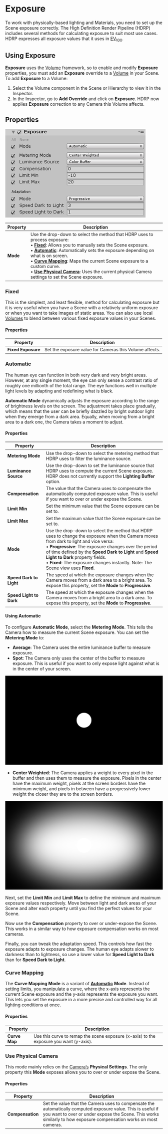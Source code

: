 # Exposure

To work with physically-based lighting and Materials, you need to set up the Scene exposure correctly. The High Definition Render Pipeline (HDRP) includes several methods for calculating exposure to suit most use cases. HDRP expresses all exposure values that it uses in [EV<sub>100</sub>](Physical-Light-Units.html#EV).

## Using Exposure

**Exposure** uses the [Volume](Volumes.html) framework, so to enable and modify **Exposure** properties, you must add an **Exposure** override to a [Volume](Volumes.html) in your Scene. To add **Exposure** to a Volume:

1. Select the Volume component in the Scene or Hierarchy to view it in the Inspector.
2. In the Inspector, go to **Add Override** and click on **Exposure**. HDRP now applies **Exposure** correction to any Camera this Volume affects.

## Properties

![](Images/Override-Exposure1.png)

| **Property** | **Description**                                              |
| ------------ | ------------------------------------------------------------ |
| **Mode**     | Use the drop-down to select the method that HDRP uses to process exposure: <br/>&#8226;  [**Fixed**](#FixedProperties): Allows you to manually sets the Scene exposure.<br/>&#8226;  [**Automatic**](#AutomaticProperties): Automatically sets the exposure depending on what is on screen.<br/>&#8226;  [**Curve Mapping**](#CurveMappingProperties): Maps the current Scene exposure to a custom curve.<br/>&#8226;  [**Use Physical Camera**](#UsePhysicalCameraProperties): Uses the current physical Camera settings to set the Scene exposure. |

<a name="FixedProperties"></a>

### Fixed

This is the simplest, and least flexible, method for calculating exposure but it is very useful when you have a Scene with a relatively uniform exposure or when you want to take images of static areas. You can also use local [Volumes](Volumes.html) to blend between various fixed exposure values in your Scenes.

#### Properties

| **Property**       | **Description**                                         |
| ------------------ | ------------------------------------------------------- |
| **Fixed Exposure** | Set the exposure value for Cameras this Volume affects. |

<a name=”AutomaticProperties”></a>

### Automatic

The human eye can function in both very dark and very bright areas. However, at any single moment, the eye can only sense a contrast ratio of roughly one millionth of the total range. The eye functions well in multiple light levels by adapting and redefining what is black.

**Automatic Mode** dynamically adjusts the exposure according to the range of brightness levels on the screen. The adjustment takes place gradually, which means that the user can be briefly dazzled by bright outdoor light when they emerge from a dark area. Equally, when moving from a bright area to a dark one, the Camera takes a moment to adjust.

#### Properties

| **Property**            | **Description**                                              |
| ----------------------- | ------------------------------------------------------------ |
| **Metering Mode**       | Use the drop-down to select the metering method that HDRP uses to filter the luminance source. |
| **Luminance Source**    | Use the drop-down to set the luminance source that HDRP uses to compute the current Scene exposure. HDRP does not currently support the **Lighting Buffer** option. |
| **Compensation**        | The value that the Camera uses to compensate the automatically computed exposure value. This is useful if you want to over or under expose the Scene. |
| **Limit Min**           | Set the minimum value that the Scene exposure can be set to. |
| **Limit Max**           | Set the maximum value that the Scene exposure can be set to. |
| **Mode**                | Use the drop-down to select the method that HDRP uses to change the exposure when the Camera moves from dark to light and vice versa:<br />&#8226; **Progressive**: The exposure changes over the period of time defined by the **Speed Dark to Light** and **Speed Light to Dark** property fields.<br />&#8226; **Fixed**: The exposure changes instantly. Note: The Scene view uses **Fixed**. |
| **Speed Dark to Light** | The speed at which the exposure changes when the Camera moves from a dark area to a bright area. To expose this property, set the **Mode** to **Progressive**. |
| **Speed Light to Dark** | The speed at which the exposure changes when the Camera moves from a bright area to a dark area. To expose this property, set the **Mode** to **Progressive**. |

#### Using Automatic

To configure **Automatic Mode**, select the **Metering Mode**. This tells the Camera how to measure the current Scene exposure. You can set the **Metering Mode** to:

- **Average**: The Camera uses the entire luminance buffer to measure exposure.
- **Spot**: The Camera only uses the center of the buffer to measure exposure. This is useful if you want to only expose light against what is in the center of your screen.

![](Images/Override-Exposure2.png)

- **Center Weighted**: The Camera applies a weight to every pixel in the buffer and then uses them to measure the exposure. Pixels in the center have the maximum weight, pixels at the screen borders have the minimum weight, and pixels in between have a progressively lower weight the closer they are to the screen borders.

![](Images/Override-Exposure3.png)

Next, set the **Limit Min** and **Limit Max** to define the minimum and maximum exposure values respectively. Move between light and dark areas of your Scene and alter each property until you find the perfect values for your Scene.

 

Now use the **Compensation** property to over or under-expose the Scene. This works in a similar way to how exposure compensation works on most cameras.

Finally, you can tweak the adaptation speed. This controls how fast the exposure adapts to exposure changes. The human eye adapts slower to darkness than to lightness, so use a lower value for **Speed Light to Dark** than for **Speed Dark to Light**.

<a name=”CurveMappingProperties”></a>

### Curve Mapping

The **Curve Mapping Mode** is a variant of [**Automatic**](#AutomaticProperties) **Mode**. Instead of setting limits, you manipulate a curve, where the x-axis represents the current Scene exposure and the y-axis represents the exposure you want. This lets you set the exposure in a more precise and controlled way for all lighting conditions at once.

#### Properties

| **Property**  | **Description**                                              |
| ------------- | ------------------------------------------------------------ |
| **Curve Map** | Use this curve to remap the scene exposure (x-axis) to the exposure you want (y-axis). |

<a name=”UsePhysicalCameraProperties”></a>

### Use Physical Camera

This mode mainly relies on the [Camera’s](https://docs.unity3d.com/Manual/class-Camera.html) **Physical Settings**. The only property this **Mode** exposes allows you to over or under expose the Scene.

#### Properties

| **Property**     | **Description**                                              |
| ---------------- | ------------------------------------------------------------ |
| **Compensation** | Set the value that the Camera uses to compensate the automatically computed exposure value. This is useful if you want to over or under expose the Scene. This works similarly to how exposure compensation works on most cameras. |